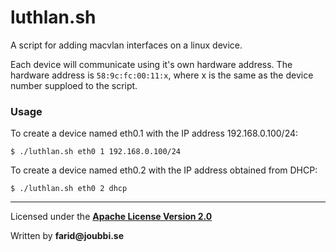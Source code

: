 # luthlan.sh

A script for adding macvlan interfaces on a linux device.

Each device will communicate using it's own hardware address.
The hardware address is `58:9c:fc:00:11:x`, where x is the same as the device number supploed to the script.


### Usage

To create a device named eth0.1 with the IP address 192.168.0.100/24:

`$ ./luthlan.sh eth0 1 192.168.0.100/24`



To create a device named eth0.2 with the IP address obtained from DHCP:

`$ ./luthlan.sh eth0 2 dhcp`

___

Licensed under the [__Apache License Version 2.0__](https://www.apache.org/licenses/LICENSE-2.0)

Written by __farid@joubbi.se__
